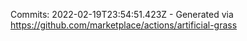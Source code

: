 Commits: 2022-02-19T23:54:51.423Z - Generated via https://github.com/marketplace/actions/artificial-grass
<br>
